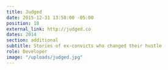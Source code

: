 ```yaml
---
title: Judged
date: 2015-12-31 13:58:00 -05:00
position: 18
external_link: http://judged.co
dates: 2014
section: additional
subtitle: Stories of ex-convicts who changed their hustle
role: Developer
image: "/uploads/judged.jpg"
---
```


